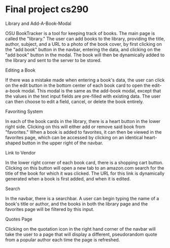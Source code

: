 # Final project cs290


Library and Add-A-Book-Modal

OSU BookTracker is a tool for keeping track of books. The main page is called the "library."
The user can add books to the library, providing the title, author, subject, and a URL to a
photo of the book cover, by first clicking on the "add book" button in the navbar, entering the
data, and clicking on the "add book" button in the modal. The book will then be dynamically added
to the library and sent to the server to be stored.

Editing a Book

If there was a mistake made when entering a book's data, the user can click on the edit button in
the bottom center of each book card to open the edit-a-book modal. This modal is the same as the 
add-book modal, except that the values in the text input fields are pre-filled with existing data.
The user can then choose to edit a field, cancel, or delete the book entirely.

Favoriting System

In each of the book cards in the library, there is a heart button in the lower right side. Clicking
on this will either add or remove said book from "favorites." When a book is added to favorites, it
can then be viewed in the favorites page, which can be accessed by clicking on an identical heart-shaped
button in the upper right of the navbar.

Link to Vendor

In the lower right corner of each book card, there is a shopping cart button. Clicking on this button
will open a new tab to an amazon.com search for the title of the book for which it was clicked. The
URL for this link is dynamically generated when a book is first added, and when it is edited.

Search

In the navbar, there is a searchbar. A user can begin typing the name of a book's title or author, and
the books in both the library page and the favorites page will be filtered by this input.

Quotes Page

Clicking on the quotation icon in the right hand corner of the navbar will take the user to a page that
will display a different, pseudorandom quote from a popular author each time the page is refreshed.